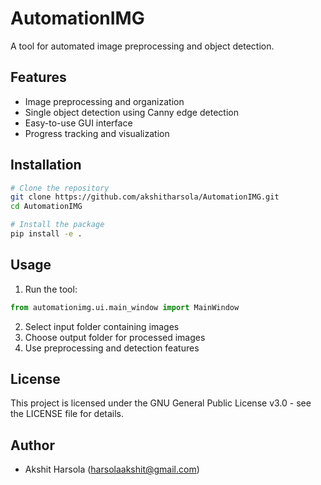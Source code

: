 # AutomationIMGA tool for automated image preprocessing and object detection.## Features- Image preprocessing and organization- Single object detection using Canny edge detection- Easy-to-use GUI interface- Progress tracking and visualization## Installation```bash# Clone the repositorygit clone https://github.com/akshitharsola/AutomationIMG.gitcd AutomationIMG# Install the packagepip install -e .```## Usage1. Run the tool:```pythonfrom automationimg.ui.main_window import MainWindow```2. Select input folder containing images3. Choose output folder for processed images4. Use preprocessing and detection features## LicenseThis project is licensed under the GNU General Public License v3.0 - see the LICENSE file for details.## Author- Akshit Harsola (harsolaakshit@gmail.com)